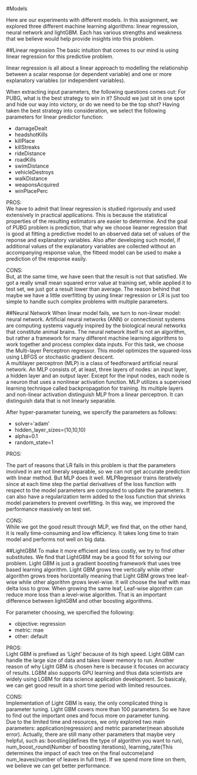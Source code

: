 #Models

Here are our experiments with different models. In this assignment, we explored three different machine learning algorithms: linear regression, neural network and lightGBM. Each has various strengths and weakness that we believe would help provide insights into this problem.

##Linear regression
The basic intuition that comes to our mind is using linear regression for this predictive problem. <br>

linear regression is all about a linear approach to modelling the relationship between a scalar response (or dependent variable) and one or more explanatory variables (or independent variables).<br>

When extracting input parameters, the following questions comes out:
For PUBG, what is the best strategy to win in it? Should we just sit in one spot and hide our way into victory, or do we need to be the top shot? Having taken the best strategy into consideration, we select the following parameters for linear predictor function: <br>

 * damageDealt
 * headshotKills
 * killPlace
 * killStreaks
 * rideDistance
 * roadKills
 * swimDistance
 * vehicleDestroys
 * walkDistance
 * weaponsAcquired
 * winPlacePerc
 
PROS: <br>
We have to admit that linear regression is studied rigorously and used extensively in practical applications. This is because the statistical properties of the resulting estimators are easier to determine. And the goal of PUBG problem is prediction, that why we choose lieaner regression that is good at fitting a predictive model to an observed data set of values of the reponse and explanatory variables. Also after developing such model, if additional values of the explanatory variables are collected without an accompanying response value, the fitteed model can be used to make a prediction of the response easily.<br>

CONS:<br>
But, at the same time, we have seen that the result is not that satisfied. We got a really small mean squared error value at training set, while applied it to test set, we just got a result lower than average. The reason behind that maybe we have a little overfitting by using linear regression or LR is just too simple to handle such complex problems with multiple parameters.


##Neural Network
When linear model fails, we turn to non-linear model: neural network. Artificial neural networks (ANN) or connectionist systems are computing systems vaguely inspired by the biological neural networks that constitute animal brains. The neural network itself is not an algorithm, but rather a framework for many different machine learning algorithms to work together and process complex data inputs. For this task, we choose the Multi-layer Perceptron regressor. This model optimizes the squared-loss using LBFGS or stochastic gradient descent.<br>
A multilayer perceptron (MLP) is a class of feedforward artificial neural network. An MLP consists of, at least, three layers of nodes: an input layer, a hidden layer and an output layer. Except for the input nodes, each node is a neuron that uses a nonlinear activation function. MLP utilizes a supervised learning technique called backpropagation for training. Its multiple layers and non-linear activation distinguish MLP from a linear perceptron. It can distinguish data that is not linearly separable.<br>

After hyper-parameter tuneing, we spercify the parameters as follows:

* solver='adam'
* hidden_layer_sizes=(10,10,10)
* alpha=0.1
* random_state=1

PROS:<br>

The part of reasons that LR fails in this problem is that the parameters involved in are not lineraly separable, so we can not get accurate prediction with linear method. But MLP does it well.
MLPRegressor trains iteratively since at each time step the partial derivatives of the loss function with respect to the model parameters are computed to update the parameters. It can also have a regularization term added to the loss function that shrinks model parameters to prevent overfitting. In this way, we improved the performance massively on test set.

CONS:<br>
While we got the good result through MLP, we find that, on the other hand, it is really time-consuming and low efficiency. It takes long time to train model and performs not well on big data.



##LightGBM
To make it more efficient and less costly, we try to find other substitutes. We find that LightGBM may be a good fit for solving our problem. Light GBM is just a gradient boosting framework that uses tree based learning algorithm. Light GBM grows tree vertically while other algorithm grows trees horizontally meaning that Light GBM grows tree leaf-wise while other algorithm grows level-wise. It will choose the leaf with max delta loss to grow. When growing the same leaf, Leaf-wise algorithm can reduce more loss than a level-wise algorithm. That is an important difference between lightGBM and other boosting algorithms.<br>

For parameter choosing, we spercified the following:

* objective: regression
* metric: mae
* other: default

PROS:<br>
Light GBM is prefixed as ‘Light’ because of its high speed. Light GBM can handle the large size of data and takes lower memory to run. Another reason of why Light GBM is chosen here is because it focuses on accuracy of results. LGBM also supports GPU learning and thus data scientists are widely using LGBM for data science application development. So basicaly, we can get good result in a short time period with limited resources.

CONS:<br>
Implementation of Light GBM is easy, the only complicated thing is parameter tuning. Light GBM covers more than 100 parameters. So we have to find out the important ones and focus more on parameter tuning.<br>
Due to the limited time and resources, we only explored two main parameters: application(regression) and metric parameter(mean absolute error). 
Actually, there are still many other parameters that maybe very helpful, such as: boosting(defines the type of algorithm you want to run), num_boost_round(Number of boosting iterations), learning_rate(This determines the impact of each tree on the final outcome)and num_leaves(number of leaves in full tree). If we spend more time on them, we believe we can get better performance.
































